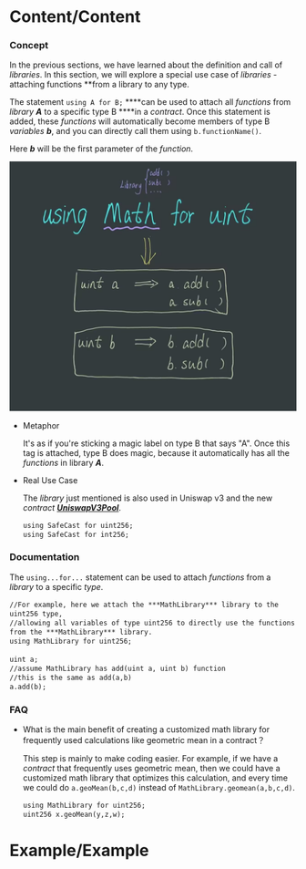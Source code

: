 # Content/Content

### Concept

In the previous sections, we have learned about the definition and call of *libraries*. In this section, we will explore a special use case of *libraries* - attaching functions **from a library to any type.

The statement `using A for B;` ****can be used to attach all *functions* from *library **A*** to a specific type B ****in a *contract*. Once this statement is added, these *functions* will automatically become members of type B *variables **b***, and you can directly call them using `b.functionName()`.

Here ***b*** will be the first parameter of the *function*. 

![library-usage.jpg](./img/3-1.jpg)

- Metaphor
    
    It's as if you're sticking a magic label on type B that says "A". Once this tag is attached, type B does magic, because it automatically has all the *functions* in library ***A***.
    
- Real Use Case
    
    The *library* just mentioned is also used in Uniswap v3 and the new *contract **[UniswapV3Pool](https://github.com/Uniswap/v3-core/blob/d8b1c635c275d2a9450bd6a78f3fa2484fef73eb/contracts/UniswapV3Pool.sol#L33C1-L34C31)***.
    
    ```solidity
    using SafeCast for uint256;
    using SafeCast for int256;
    ```
    

### Documentation

The `using...for...` statement can be used to attach *functions* from a *library* to a specific *type*.

```solidity
//For example, here we attach the ***MathLibrary*** library to the uint256 type,
//allowing all variables of type uint256 to directly use the functions from the ***MathLibrary*** library.
using MathLibrary for uint256;

uint a;
//assume MathLibrary has add(uint a, uint b) function
//this is the same as add(a,b)
a.add(b);
```

### FAQ

- What is the main benefit of creating a customized math library for frequently used calculations like geometric mean in a contract？
    
    This step is mainly to make coding easier. For example, if we have a *contract* that frequently uses geometric mean, then we could have a customized math library that optimizes this calculation, and every time we could do `a.geoMean(b,c,d)` instead of `MathLibrary.geomean(a,b,c,d)`.
    
    ```solidity
    using MathLibrary for uint256;
    uint256 x.geoMean(y,z,w);
    ```
    

# Example/Example